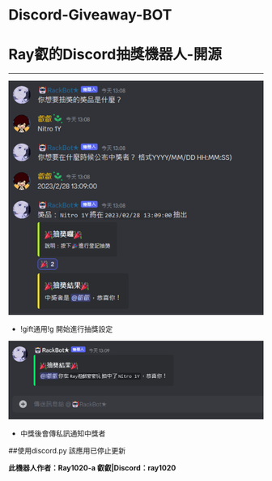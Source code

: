 # Discord-Giveaway-BOT
# Ray叡的Discord抽獎機器人-開源
---

![image](https://github.com/Ray1020-a/Discord-Giveaway-BOT/blob/main/img/1.png)
- !gift通用!g 開始進行抽獎設定

![image](https://github.com/Ray1020-a/Discord-Giveaway-BOT/blob/main/img/2.png)
- 中獎後會傳私訊通知中獎者

##使用discord.py 該應用已停止更新

**此機器人作者：Ray1020-a 叡叡|Discord：ray1020**

